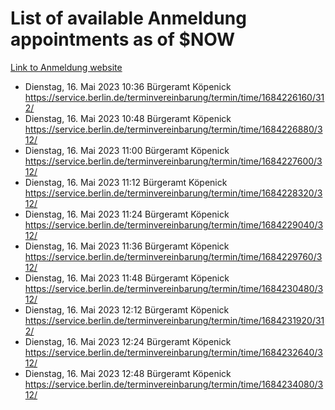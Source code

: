 # List of available Anmeldung appointments as of $NOW
[Link to Anmeldung website](https://service.berlin.de/terminvereinbarung/termin/tag.php?termin=1&anliegen[]=120686&dienstleisterlist=122210,122217,327316,122219,327312,122227,327314,122231,327346,122243,327348,122254,122252,329742,122260,329745,122262,329748,122271,327278,122273,327274,122277,327276,330436,122280,327294,122282,327290,122284,327292,122291,327270,122285,327266,122286,327264,122296,327268,150230,329760,122297,327286,122294,327284,122312,329763,122314,329775,122304,327330,122311,327334,122309,327332,317869,122281,327352,122279,329772,122283,122276,327324,122274,327326,122267,329766,122246,327318,122251,327320,122257,327322,122208,327298,122226,327300&herkunft=http%3A%2F%2Fservice.berlin.de%2Fdienstleistung%2F120686%2F)
- Dienstag, 16. Mai 2023 10:36 Bürgeramt Köpenick https://service.berlin.de/terminvereinbarung/termin/time/1684226160/312/
- Dienstag, 16. Mai 2023 10:48 Bürgeramt Köpenick https://service.berlin.de/terminvereinbarung/termin/time/1684226880/312/
- Dienstag, 16. Mai 2023 11:00 Bürgeramt Köpenick https://service.berlin.de/terminvereinbarung/termin/time/1684227600/312/
- Dienstag, 16. Mai 2023 11:12 Bürgeramt Köpenick https://service.berlin.de/terminvereinbarung/termin/time/1684228320/312/
- Dienstag, 16. Mai 2023 11:24 Bürgeramt Köpenick https://service.berlin.de/terminvereinbarung/termin/time/1684229040/312/
- Dienstag, 16. Mai 2023 11:36 Bürgeramt Köpenick https://service.berlin.de/terminvereinbarung/termin/time/1684229760/312/
- Dienstag, 16. Mai 2023 11:48 Bürgeramt Köpenick https://service.berlin.de/terminvereinbarung/termin/time/1684230480/312/
- Dienstag, 16. Mai 2023 12:12 Bürgeramt Köpenick https://service.berlin.de/terminvereinbarung/termin/time/1684231920/312/
- Dienstag, 16. Mai 2023 12:24 Bürgeramt Köpenick https://service.berlin.de/terminvereinbarung/termin/time/1684232640/312/
- Dienstag, 16. Mai 2023 12:48 Bürgeramt Köpenick https://service.berlin.de/terminvereinbarung/termin/time/1684234080/312/
